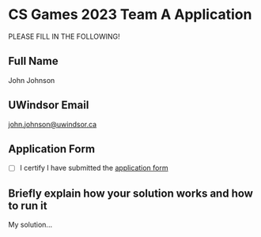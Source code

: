 # CS Games 2023 Team A Application

PLEASE FILL IN THE FOLLOWING!

## Full Name
John Johnson

## UWindsor Email
john.johnson@uwindsor.ca

## Application Form
- [ ] I certify I have submitted the [application form](https://forms.office.com/r/R4A1JyB3Xf)

## Briefly explain how your solution works and how to run it 

My solution...
